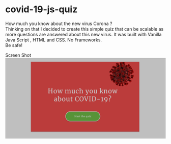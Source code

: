 # covid-19-js-quiz

How much you know about the new virus Corona ? <br>
Thinking on that I decided to create this simple quiz that can be scalable as more questions are answered about this new virus.
It was built with Vanilla Java Script , HTML and CSS. No Frameworks. <br>
Be safe!

Screen Shot
![App](./assets/css/app.png) <br>
